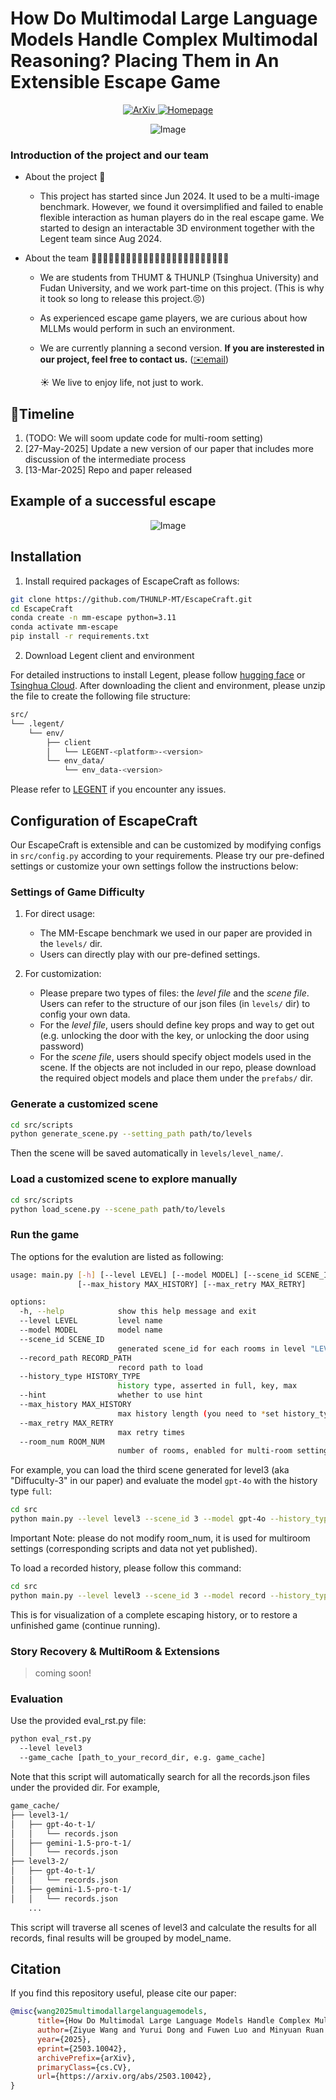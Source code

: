 # How Do Multimodal Large Language Models Handle Complex Multimodal Reasoning? Placing Them in An Extensible Escape Game


<p align="center">
  <a href="https://arxiv.org/abs/2503.10042">
    <img src="https://img.shields.io/badge/arXiv-2503.10042-b31b1b.svg" alt="ArXiv">
  </a>
  <a href="https://thunlp-mt.github.io/EscapeCraft/">
    <img src="https://img.shields.io/badge/Homepage-Website-blue" alt="Homepage">
  </a>
</p>


<p align="center">
<img src="./figures/teaser_git.png" alt="Image">
</p>


### Introduction of the project and our team
- About the project 🧮
  - This project has started since Jun 2024. It used to be a multi-image benchmark. However, we found it oversimplified and failed to enable flexible interaction as human players do in the real escape game. We started to design an interactable 3D environment together with the Legent team since Aug 2024.

- About the team 👩🏻‍🎓🧑🏻‍🎓🧑🏻‍🎓🧑🏻‍🎓🧑🏻‍🎓🧑🏻‍🎓🧑🏻‍🏫🧑🏻‍🏫
  - We are students from THUMT & THUNLP (Tsinghua University) and Fudan University, and we work part-time on this project. (This is why it took so long to release this project.😣)
  - As experienced escape game players, we are curious about how MLLMs would perform in such an environment.
  - We are currently planning a second version. **If you are insterested in our project, feel free to contact us.** ([✉️email](mailto:w.ziyue1010@gmail.com))
  
    ☀️ We live to enjoy life, not just to work.
 
## 📢Timeline
1. (TODO: We will soom update code for multi-room setting)
2. [27-May-2025] Update a new version of our paper that includes more discussion of the intermediate process
3. [13-Mar-2025] Repo and paper released 

## Example of a successful escape
<p align="center">
<img src="./figures/example.png" alt="Image">
</p>

## Installation
1. Install required packages of EscapeCraft as follows:
   
```bash
git clone https://github.com/THUNLP-MT/EscapeCraft.git
cd EscapeCraft
conda create -n mm-escape python=3.11
conda activate mm-escape
pip install -r requirements.txt
```
2. Download Legent client and environment
   
For detailed instructions to install Legent, please follow [hugging face](https://huggingface.co/LEGENT/LEGENT-environment-Alpha/tree/main) or [Tsinghua Cloud](https://cloud.tsinghua.edu.cn/d/9976c807e6e04e069377/). After downloading the client and environment, please unzip the file to create the following file structure:

```bash
src/
└── .legent/
    └── env/
        ├── client
        │   └── LEGENT-<platform>-<version>
        └── env_data/
            └── env_data-<version>
```
Please refer to [LEGENT](https://docs.legent.ai/documentation/getting_started/installation/) if you encounter any issues.

## Configuration of EscapeCraft

Our EscapeCraft is extensible and can be customized by modifying configs in `src/config.py` according to your requirements. Please try our pre-defined settings or customize your own settings follow the instructions below:

### Settings of Game Difficulty

1. For direct usage:
   - The MM-Escape benchmark we used in our paper are provided in the `levels/` dir. 
   - Users can directly play with our pre-defined settings.

2. For customization:
   - Please prepare two types of files: the _level file_ and the _scene file_. Users can refer to the structure of our json files (in `levels/` dir) to config your own data.
   - For the _level file_, users should define key props and way to get out (e.g. unlocking the door with the key, or unlocking the door using password)
   - For the _scene file_, users should specify object models used in the scene. If the objects are not included in our repo, please download the required object models and place them under the `prefabs/` dir. 

### Generate a customized scene
```bash
cd src/scripts
python generate_scene.py --setting_path path/to/levels
```
Then the scene will be saved automatically in `levels/level_name/`.

### Load a customized scene to explore manually
```bash
cd src/scripts
python load_scene.py --scene_path path/to/levels
```

### Run the game
The options for the evalution are listed as following:
```bash
usage: main.py [-h] [--level LEVEL] [--model MODEL] [--scene_id SCENE_ID] [--room_num ROOM_NUM] [--record_path RECORD_PATH] [--history_type HISTORY_TYPE] [--hint]
               [--max_history MAX_HISTORY] [--max_retry MAX_RETRY]

options:
  -h, --help            show this help message and exit
  --level LEVEL         level name
  --model MODEL         model name
  --scene_id SCENE_ID
                        generated scene_id for each rooms in level "LEVEL"
  --record_path RECORD_PATH
                        record path to load
  --history_type HISTORY_TYPE
                        history type, asserted in full, key, max
  --hint                whether to use hint
  --max_history MAX_HISTORY
                        max history length (you need to *set history_type to "max"* to enable this max history length setting)
  --max_retry MAX_RETRY
                        max retry times
  --room_num ROOM_NUM
                        number of rooms, enabled for multi-room settings
```
For example, you can load the third scene generated for level3 (aka "Diffuculty-3" in our paper) and evaluate the model `gpt-4o` with the history type `full`:
```bash
cd src
python main.py --level level3 --scene_id 3 --model gpt-4o --history_type full
```
Important Note: please do not modify room_num, it is used for multiroom settings (corresponding scripts and data not yet published).

To load a recorded history, please follow this command:
```bash
cd src
python main.py --level level3 --scene_id 3 --model record --history_type full --record_path path/to/record
```
This is for visualization of a complete escaping history, or to restore a unfinished game (continue running).


### Story Recovery & MultiRoom & Extensions

> coming soon!

### Evaluation

Use the provided eval_rst.py file:
```bash
python eval_rst.py 
  --level level3
  --game_cache [path_to_your_record_dir, e.g. game_cache]
```
Note that this script will automatically search for all the records.json files under the provided dir. For example, 
```bash
game_cache/
├── level3-1/
│   ├── gpt-4o-t-1/
│   │   └── records.json
│   ├── gemini-1.5-pro-t-1/
│   │   └── records.json
├── level3-2/
│   ├── gpt-4o-t-1/
│   │   └── records.json
│   ├── gemini-1.5-pro-t-1/
│   │   └── records.json
    ...
```
This script will traverse all scenes of level3 and calculate the results for all records, final results will be grouped by model_name. 


## Citation
If you find this repository useful, please cite our paper:
```bibtex
@misc{wang2025multimodallargelanguagemodels,
      title={How Do Multimodal Large Language Models Handle Complex Multimodal Reasoning? Placing Them in An Extensible Escape Game}, 
      author={Ziyue Wang and Yurui Dong and Fuwen Luo and Minyuan Ruan and Zhili Cheng and Chi Chen and Peng Li and Yang Liu},
      year={2025},
      eprint={2503.10042},
      archivePrefix={arXiv},
      primaryClass={cs.CV},
      url={https://arxiv.org/abs/2503.10042}, 
}
```
